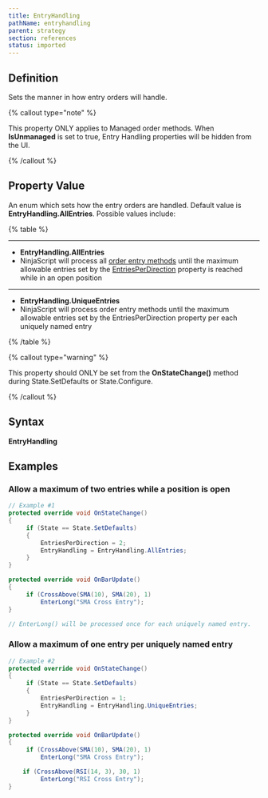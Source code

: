 ```yaml
---
title: EntryHandling
pathName: entryhandling
parent: strategy
section: references
status: imported
---
```


## Definition

Sets the manner in how entry orders will handle.

{% callout type="note" %}

This property ONLY applies to Managed order methods. When **IsUnmanaged** is set to true, Entry Handling properties will be hidden from the UI.

{% /callout %}

## Property Value

An enum which sets how the entry orders are handled. Default value is **EntryHandling.AllEntries**. Possible values include:

{% table %}

---

* **EntryHandling.AllEntries**
* NinjaScript will process all [order entry methods](order_methods) until the maximum allowable entries set by the [EntriesPerDirection](entriesperdirection) property is reached while in an open position

---

* **EntryHandling.UniqueEntries**
* NinjaScript will process order entry methods until the maximum allowable entries set by the EntriesPerDirection property per each uniquely named entry

{% /table %}

{% callout type="warning" %}

This property should ONLY be set from the **OnStateChange()** method during State.SetDefaults or State.Configure.

{% /callout %}

## Syntax

**EntryHandling**

## Examples

### Allow a maximum of two entries while a position is open

```csharp
// Example #1
protected override void OnStateChange()
{
     if (State == State.SetDefaults)
     {
         EntriesPerDirection = 2;
         EntryHandling = EntryHandling.AllEntries;
     }
}

protected override void OnBarUpdate()
{
     if (CrossAbove(SMA(10), SMA(20), 1)
         EnterLong("SMA Cross Entry");
}

// EnterLong() will be processed once for each uniquely named entry.
```

### Allow a maximum of one entry per uniquely named entry

```csharp
// Example #2
protected override void OnStateChange()
{
     if (State == State.SetDefaults)
     {
         EntriesPerDirection = 1;
         EntryHandling = EntryHandling.UniqueEntries;
     }
}

protected override void OnBarUpdate()
{
     if (CrossAbove(SMA(10), SMA(20), 1)
         EnterLong("SMA Cross Entry");

    if (CrossAbove(RSI(14, 3), 30, 1)
         EnterLong("RSI Cross Entry");
}
```
